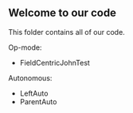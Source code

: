 ## Welcome to our code

This folder contains all of our code.

Op-mode:
 - FieldCentricJohnTest

Autonomous:
 - LeftAuto
 - ParentAuto